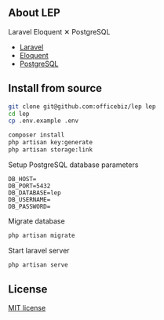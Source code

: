 ## About LEP

Laravel Eloquent ✕ PostgreSQL

- [Laravel](https://laravel.com/docs/)
- [Eloquent](https://laravel.com/docs/eloquent)
- [PostgreSQL](https://www.postgresql.org/)

## Install from source
```bash
git clone git@github.com:officebiz/lep lep
cd lep
cp .env.example .env

composer install
php artisan key:generate
php artisan storage:link
```

Setup PostgreSQL database parameters
```
DB_HOST=
DB_PORT=5432
DB_DATABASE=lep
DB_USERNAME=
DB_PASSWORD=
```

Migrate database
```bash
php artisan migrate
```

Start laravel server
```bash
php artisan serve
```

## License

[MIT license](https://opensource.org/licenses/MIT)
